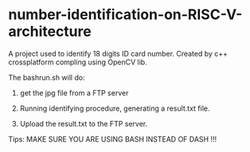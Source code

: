 # number-identification-on-RISC-V-architecture
A project used to identify 18 digits ID card number. Created by c++ crossplatform compling using OpenCV lib.

The bashrun.sh will do:

1. get the jpg file from a FTP server

2. Running identifying procedure, generating a result.txt file.

3. Upload the result.txt to the FTP server.

Tips: MAKE SURE YOU ARE USING BASH INSTEAD OF DASH !!!

